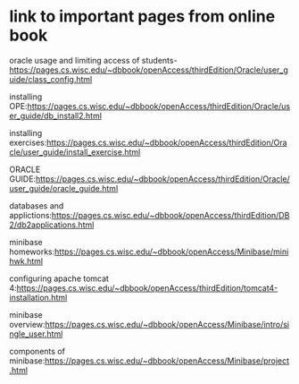 # link to important pages from online book

oracle usage and limiting access of students-https://pages.cs.wisc.edu/~dbbook/openAccess/thirdEdition/Oracle/user_guide/class_config.html

installing OPE:https://pages.cs.wisc.edu/~dbbook/openAccess/thirdEdition/Oracle/user_guide/db_install2.html

installing exercises:https://pages.cs.wisc.edu/~dbbook/openAccess/thirdEdition/Oracle/user_guide/install_exercise.html

ORACLE GUIDE:https://pages.cs.wisc.edu/~dbbook/openAccess/thirdEdition/Oracle/user_guide/oracle_guide.html

databases and applictions:https://pages.cs.wisc.edu/~dbbook/openAccess/thirdEdition/DB2/db2applications.html

minibase homeworks:https://pages.cs.wisc.edu/~dbbook/openAccess/Minibase/minihwk.html

configuring apache tomcat 4:https://pages.cs.wisc.edu/~dbbook/openAccess/thirdEdition/tomcat4-installation.html

minibase overview:https://pages.cs.wisc.edu/~dbbook/openAccess/Minibase/intro/single_user.html

components of minibase:https://pages.cs.wisc.edu/~dbbook/openAccess/Minibase/project.html
